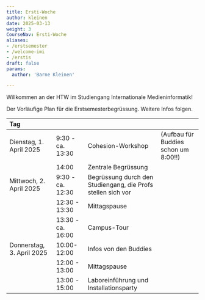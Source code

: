 ```yaml
---
title: Ersti-Woche
author: kleinen
date: 2025-03-13
weight: 3
CourseNav: Ersti-Woche
aliases: 
- /erstsemester
- /welcome-imi
- /erstis
draft: false
params:
  author: 'Barne Kleinen'

---
```


Willkommen an der HTW im Studiengang Internationale Medieninformatik!

Der Vorläufige Plan für die Erstsemesterbegrüssung. Weitere Infos folgen.

| Tag                       |                   |                                                              |                                      |
|:------------------------- |:----------------- |:------------------------------------------------------------ | ------------------------------------ |
| Dienstag, 1. April 2025   | 9:30 - ca. 13:30  | Cohesion-Workshop                                            | (Aufbau für Buddies schon um 8:00!!) |
|                           | 14:00             | Zentrale Begrüssung                                          |                                      |
| Mittwoch, 2. April 2025   | 9:30 - ca. 12:30  | Begrüssung durch den Studiengang, die Profs stellen sich vor |                                      |
|                           | 12:30 - 13:30     | Mittagspause                                                 |                                      |
|                           | 13:30 - ca. 16:00 | Campus-Tour                                                  |                                      |
| Donnerstag, 3. April 2025 | 10:00-12:00       | Infos von den Buddies                                        |                                      |
|                           | 12:00 - 13:00     | Mittagspause                                                 |                                      |
|                           | 13:00 - 15:00     | Laboreinführung und Installationsparty                       |                                      |

